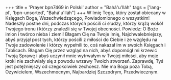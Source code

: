 +++
title = 'Prayer bpn7469 in Polski'
author = "Bahá'u'lláh"
tags = ['lang-pl', 'bpn-unsorted', "Bahá'u'lláh"]
+++
W Imię Tego, który został obiecany w Księgach Boga, Wszechwiedzącego, Powiadomionego o wszystkim! Nadeszły postne dni, podczas których pościli ci słudzy, którzy krążą wokół Twojego tronu i którzy znaleźli się w Twojej obecności. Powiedz: O Boże imion i twórco nieba i ziemi! Błagam Cię na Twoje Imię, Najchwalebniejszy, abyś przyjął post tych, którzy pościli z miłości do Ciebie i ze względu na Twoje zadowolenie i którzy wypełnili to, coś nakazał im w swoich Księgach i Tablicach. Błagam Cię przez wzgląd na nich, abyś dopomógł mi krzewić Twoją Sprawę i abyś uczynił mnie wytrwałym w Twojej miłości, aby moje kroki nie zachwiały się z powodu wrzawy Twoich stworzeń. Zaprawdę, Tyś jest potężniejszy od czegokolwiek zechcesz. Nie ma Boga poza Tobą, Ożywicielem, Wszechmocnym, Najbardziej Szczodrym, Przedwiecznym.
